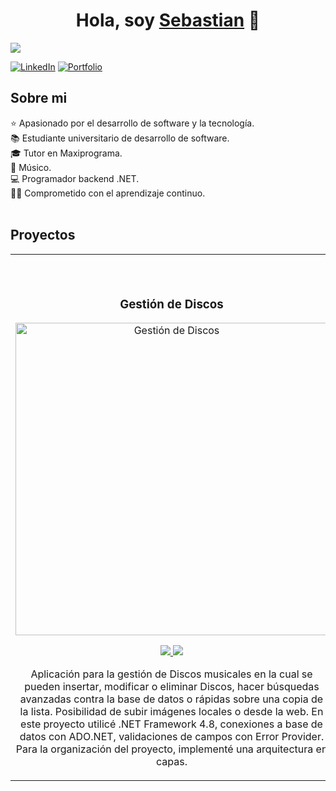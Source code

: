 <div align="center">
<h1 align="center">Hola, soy <a href="https://aristi.dev">Sebastian</a> 👋</h1>
</div>
<img src="https://i.imgur.com/wCYKqto.png">

[![LinkedIn](https://img.shields.io/badge/-LinkedIn-blue?style=flat-square&logo=linkedin)](https://www.linkedin.com/in/sebastiandte/)
[![Portfolio](https://img.shields.io/badge/Portfolio-Ver-5C2D91?labelColor=5C2D91&color=6c757d)](https://sebastiandte.github.io/Portfolio/)







## Sobre mi

⭐ Apasionado por el desarrollo de software y la tecnología. <br>
📚 Estudiante universitario de desarrollo de software. <br>
🎓 Tutor en Maxiprograma. <br>
🎵 Músico. <br>
💻 Programador backend .NET. <br>
🧑‍🏫 Comprometido con el aprendizaje continuo. <br>
<br>

## Proyectos
<table>
<tr>
<td width="50%">
 <br>
 <br>
<h3 align="center">Gestión de Discos</h3>
<div align="center">
<a href="https://www.youtube.com/watch?v=U49eMwsuFIY" target="_blank"><img src="https://i.imgur.com/0pX2nXS.png" width="500" alt="Gestión de Discos"></a>
<p>
<a href="https://github.com/SebastianDte/Discos" target="_blank">
<img src="https://img.shields.io/badge/CÓDIGO-ff9?style=for-the-badge&logo=github&logoColor=black">
</a>
<a href="https://www.youtube.com/watch?v=U49eMwsuFIY" target="_blank">
<img src="https://img.shields.io/badge/-Youtube-green?style=for-the-badge&color=fbfc40">
</a>
</p>
<p>
  Aplicación para la gestión de Discos musicales en la cual se pueden insertar, modificar o eliminar Discos, hacer búsquedas avanzadas contra la base de datos o rápidas sobre una copia de la lista. Posibilidad de subir imágenes locales o desde la web. En este proyecto utilicé .NET Framework 4.8, conexiones a base de datos con ADO.NET, validaciones de campos con Error Provider. Para la organización del proyecto, implementé una arquitectura en capas.
</p>
</div>                                                                               
</td>
<td width="50%">
 <br>       
<h3 align="center">e-commerce</h3>
<div align="center">                                       
<a href="https://github.com/SebastianDte/e-commerce" target="_blank"><img src="https://i.imgur.com/S9b5e7L.png" width="500" alt="Winforms App, e-Commerce"></a>
<br>
<p>
<a href="https://github.com/SebastianDte/e-commerce" target="_blank">
<img src="https://img.shields.io/badge/C%C3%93DIGO-80ffaa?style=for-the-badge&logo=github&logoColor=black">
</a>
<a href="" target="_blank">
<img src="https://img.shields.io/badge/-Youtube-green?style=for-the-badge&color=3fFD7f">
</a>
</p>
Proyecto de e-commerce en proceso de construcción, utilizando .NET Framework. Esta aplicación está siendo diseñada como proyecto personal para la compra y venta de productos en línea. Con características como sistemas de pago seguros, gestión de perfiles de usuario y una interfaz intuitiva. Puedes ir viendo los avances haciendo click en la imagen
</p>
</div>                                                             
</table>                                                                                 



